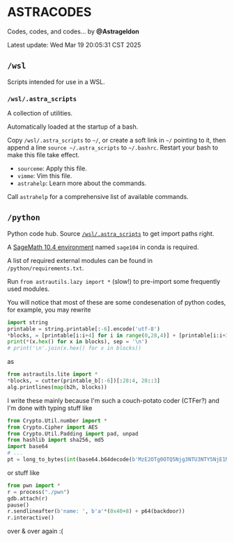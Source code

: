 # ASTRACODES

Codes, codes, and codes...
by **@Astrageldon**

Latest update: Wed Mar 19 20:05:31 CST 2025


## `/wsl`
Scripts intended for use in a WSL.

### `/wsl/.astra_scripts`<span id=".astra_scripts"/>
A collection of utilities.

Automatically loaded at the startup of a bash.

Copy `/wsl/.astra_scripts` to `~/`, or create a soft link in `~/` pointing to it, then append a line `source ~/.astra_scripts` to `~/.bashrc`. Restart your bash to make this file take effect.

* `sourceme`: Apply this file.
* `vimme`: Vim this file.
* `astrahelp`: Learn more about the commands.

Call `astrahelp` for a comprehensive list of available commands.


## `/python`

Python code hub. Source [`/wsl/.astra_scripts`](#.astra_scripts) to get import paths right.

A [SageMath 10.4 environment](https://doc.sagemath.org/html/en/installation/index.html#windows) named `sage104` in conda is required.

A list of required external modules can be found in `/python/requirements.txt`.

Run `from astrautils.lazy import *` (slow!) to pre-import some frequently used modules.

You will notice that most of these are some condesenation of python codes, for example, you may rewrite
```python
import string
printable = string.printable[:-6].encode('utf-8')
*blocks, = [printable[i:i+4] for i in range(0,28,4)] + [printable[i:i+3] for i in range(28,len(printable),3)]
print(*(x.hex() for x in blocks), sep = '\n')
# print('\n'.join(x.hex() for x in blocks))
```
as
```python
from astrautils.lite import *
*blocks, = cutter(printable_b[:-6])[:28:4, 28::3]
alg.printlines(map(b2h, blocks))
```
I write these mainly because I'm such a couch-potato coder (CTFer?) and I'm done with typing stuff like
```python
from Crypto.Util.number import *
from Crypto.Cipher import AES
from Crypto.Util.Padding import pad, unpad
from hashlib import sha256, md5
import base64
# ...
pt = long_to_bytes(int(base64.b64decode(b'MzE2OTg0OTQ5Njg3NTU3NTY5NjE1MTI3NTk2Nzc=').decode()))
```
or stuff like
```python
from pwn import *
r = process("./pwn")
gdb.attach(r)
pause()
r.sendlineafter(b'name: ', b'a'*(0x40+8) + p64(backdoor))
r.interactive()
```
over & over again :\(

